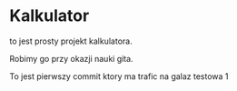 # Kalkulator

to jest prosty projekt kalkulatora.

Robimy go przy okazji nauki gita.

To jest pierwszy commit ktory ma trafic na galaz testowa 1